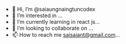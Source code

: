 - 👋 Hi, I’m @saiaungnaingtuncodex
- 👀 I’m interested in ...
- 🌱 I’m currently learning in react js...
- 💞️ I’m looking to collaborate on ...
- 📫 How to reach me saisaiant@gmail.com...

<!---
saiaungnaingtuncodex/saiaungnaingtuncodex is a ✨ special ✨ repository because its `README.md` (this file) appears on your GitHub profile.
You can click the Preview link to take a look at your changes.
--->
